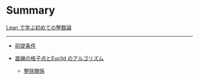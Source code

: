 # Summary

[Lean で学ぶ初めての整数論](README.md)

---

- [前提条件](./Prerequisite.md)

- [直線の格子点とEuclid のアルゴリズム](./Euclid.md)
  - [整除関係](./Divisibility.md)

